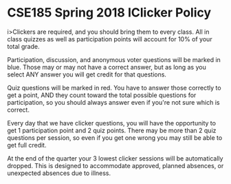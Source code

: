 # CSE185 Spring 2018 IClicker Policy

i>Clickers are required, and you should bring them to every class. All in class quizzes as well as participation points will account for 10% of your total grade.

Participation, discussion, and anonymous voter questions will be marked in blue. Those may or may not have a correct answer, but as long as you select ANY answer you will get credit for that questions.

Quiz questions will be marked in red. You have to answer those correctly to get a point, AND they count toward the total possible questions for participation, so you should always answer even if you're not sure which is correct.

Every day that we have clicker questions, you will have the opportunity to get 1 participation point and 2 quiz points. There may be more than 2 quiz questions per session, so even if you get one wrong you may still be able to get full credit.

At the end of the quarter your 3 lowest clicker sessions will be automatically dropped. This is designed to accommodate approved, planned absences, or unexpected absences due to illness.

